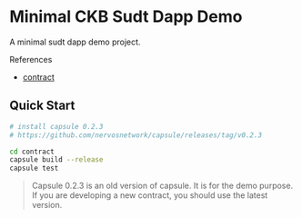 # Minimal CKB Sudt Dapp Demo

A minimal sudt dapp demo project.

References
- [contract](https://docs.nervos.org/docs/labs/sudtbycapsule)


## Quick Start

```sh
# install capsule 0.2.3
# https://github.com/nervosnetwork/capsule/releases/tag/v0.2.3

cd contract
capsule build --release
capsule test
```

> Capsule 0.2.3 is an old version of capsule. It is for the demo purpose. If you are developing a new contract, you should use the latest version.
